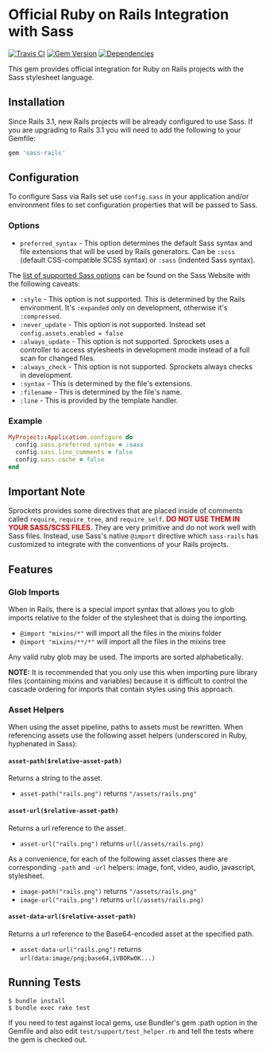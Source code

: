 # Official Ruby on Rails Integration with Sass

[![Travis CI](https://api.travis-ci.org/rails/sass-rails.svg)](http://travis-ci.org/rails/sass-rails)
[![Gem Version](https://badge.fury.io/rb/sass-rails.svg)](http://badge.fury.io/rb/sass-rails)
[![Dependencies](https://gemnasium.com/rails/sass-rails.svg)](https://gemnasium.com/rails/sass-rails)

This gem provides official integration for Ruby on Rails projects with the Sass stylesheet language.

## Installation

Since Rails 3.1, new Rails projects will be already configured to use Sass. If you are upgrading to Rails 3.1 you will need to add the following to your Gemfile:

```ruby
gem 'sass-rails'
```

## Configuration

To configure Sass via Rails set use `config.sass` in your
application and/or environment files to set configuration
properties that will be passed to Sass.

### Options

- `preferred_syntax` - This option determines the default Sass syntax and file extensions that will be used by Rails generators. Can be `:scss` (default CSS-compatible SCSS syntax) or `:sass` (indented Sass syntax).

The [list of supported Sass options](http://sass-lang.com/docs/yardoc/file.SASS_REFERENCE.html#options)
can be found on the Sass Website with the following caveats:

- `:style` - This option is not supported. This is determined by the Rails environment. It's `:expanded` only on development, otherwise it's `:compressed`.
- `:never_update` - This option is not supported. Instead set `config.assets.enabled = false`
- `:always_update` - This option is not supported. Sprockets uses a controller to access stylesheets in development mode instead of a full scan for changed files.
- `:always_check` - This option is not supported. Sprockets always checks in development.
- `:syntax` - This is determined by the file's extensions.
- `:filename` - This is determined by the file's name.
- `:line` - This is provided by the template handler.

### Example

```ruby
MyProject::Application.configure do
  config.sass.preferred_syntax = :sass
  config.sass.line_comments = false
  config.sass.cache = false
end
```

## Important Note

Sprockets provides some directives that are placed inside of comments called `require`, `require_tree`, and
`require_self`. **<span style="color:#c00">DO NOT USE THEM IN YOUR SASS/SCSS FILES.</span>** They are very
primitive and do not work well with Sass files. Instead, use Sass's native `@import` directive which
`sass-rails` has customized to integrate with the conventions of your Rails projects.

## Features

### Glob Imports

When in Rails, there is a special import syntax that allows you to
glob imports relative to the folder of the stylesheet that is doing the importing.

* `@import "mixins/*"` will import all the files in the mixins folder
* `@import "mixins/**/*"` will import all the files in the mixins tree

Any valid ruby glob may be used. The imports are sorted alphabetically.

**NOTE:** It is recommended that you only use this when importing pure library
files (containing mixins and variables) because it is difficult to control the
cascade ordering for imports that contain styles using this approach.

### Asset Helpers
When using the asset pipeline, paths to assets must be rewritten.
When referencing assets use the following asset helpers (underscored in Ruby, hyphenated
in Sass):

#### `asset-path($relative-asset-path)`
Returns a string to the asset.

* `asset-path("rails.png")` returns `"/assets/rails.png"`

#### `asset-url($relative-asset-path)`
Returns a url reference to the asset.

* `asset-url("rails.png")` returns `url(/assets/rails.png)`

As a convenience, for each of the following asset classes there are
corresponding `-path` and `-url` helpers:
image, font, video, audio, javascript, stylesheet.

* `image-path("rails.png")` returns `"/assets/rails.png"`
* `image-url("rails.png")` returns `url(/assets/rails.png)`

#### `asset-data-url($relative-asset-path)`
Returns a url reference to the Base64-encoded asset at the specified path.

* `asset-data-url("rails.png")` returns `url(data:image/png;base64,iVBORw0K...)`

## Running Tests

```
$ bundle install
$ bundle exec rake test
```

If you need to test against local gems, use Bundler's gem :path option in the Gemfile and also edit `test/support/test_helper.rb` and tell the tests where the gem is checked out.
